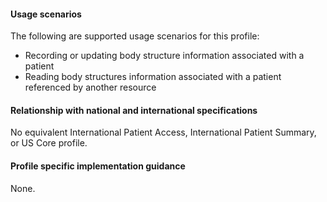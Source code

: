 #### Usage scenarios

The following are supported usage scenarios for this profile:

- Recording or updating body structure information associated with a patient
- Reading body structures information associated with a patient referenced by another resource


#### Relationship with national and international specifications

No equivalent International Patient Access, International Patient Summary, or US Core profile.


#### Profile specific implementation guidance
None.